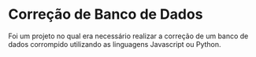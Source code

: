# Correção de Banco de Dados  

Foi um projeto no qual era necessário realizar a correção de um banco de dados corrompido utilizando as linguagens Javascript ou Python. 
